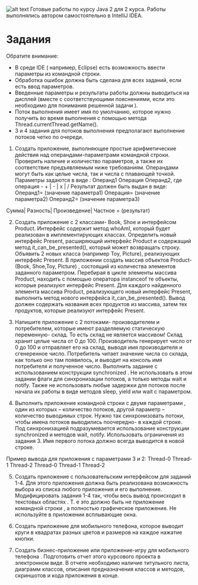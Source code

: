 ![alt text](https://eworld.pro/wp-content/uploads/2018/05/politeh-logo.jpg) 
Готовые работы по курсу Java 2 для 2 курса. Работы выполнялись автором самостоятельно в IntelliJ IDEA.
# Задания
Обратите внимание:

- В среде IDE ( например, Eclipse) есть возможность ввести параметры из командной строки.
- Обработка ошибок должна быть сделана для всех заданий, если есть ввод параметров.
- Введенные параметры и результаты работы должны выводиться на дисплей (вместе с соответствующими пояснениями, если это необходимо для понимания решенной задачи ).
- Поток выполнения имеет имя по умолчанию, которое нужно получить во время выполнения с помощью метода Thread.currentThread.getName().
- 3 и 4 задания для потоков выполнения предполагают выполнение потоков четко по очереди.

1. Создать приложение, выполняющее простые арифметические действия над операндами-параметрами командной строки.
Проверить наличие и количество параметров, а также их соответствие предъявляемым ниже требованиям.
Операндами могут быть как целые числа, так и числа с плавающей точкой.
Параметры задаются в виде :
Операнд1 Операция Операнд2, где операция - + | - | x | /
Результат должен быть выдан в виде:
Операнд1= (значение параметра1)
Операция= (значение параметра2)
Операнд2= (значение параметра3)

Сумма| Разность| Произведение| Частное = (результат)


2. Создать приложение с 2 классами- Book, Shoe и интерфейсом Product. Интерфейс содержит метод whoAmI, который будет реализован в имплементирующих классах. Определить новый интерфейс Present,
расширяющий интерфейс Product и содержащий метод it_can_be_presented(), который может возвращать строку.
Объявить 2 новых класса (например Toy, Picture), реализующих интерфейс Present.
В приложении создать массив объектов Product-(Book, Shoe,Toy, Picture) , состоящий из количества элементов заданного параметром.
Перебирая в цикле элементы массива Product, находить c помощью оператора instanceof те объекты, которые реализуют интерфейс Present.
Для каждого найденного элемента массива Product, реализующего новый интерфейс Present,
выполнить метод нового интерфейса it_can_be_presented(). Вывод должен содержать названия всех продуктов из массива, затем тех продуктов, которые реализуют интерфейс Present.

3. Напишите приложение с 2 потоками- производителем и потребителем, которые имеют разделяемую статическую переменную- склад. То есть склад не является массивом!
Склад хранит целые числа от 0 до 100.
Производитель генерирует число от 0 до 100 и отправляет его на склад, выводя имя производителя и сгенеренное число.
Потребитель читает значение числа со склада, как только оно там появилось, и выводит на консоль имя потребителя и полученное число.
Выполнить задание с использованием конструкции synchronized .
Не использовать в этом задании флаги для синхронизации потоков, а только методы wait и notify.
Также не использовать любые задержки для потоков после начала их работы в виде методов sleep, yield или wait c параметром.

4. Выполнить приложение командной строки с двумя параметрами , один из которых – количество потоков, другой параметр – количество выводимых строк.
Нужно так синхронизовать потоки, чтобы имена потоков выводились поочередно- в каждой строке.
Под синхронизацией подразумевается использование конструкции synchronized и методов wait, notify.
Использовать ограничения из задания 3.
Имя первого потока должно всегда выводится в новой строке.

Пример вывода для приложения с параметрами 3 и 2:
Thread-0 Thread-1 Thread-2
Thread-0 Thread-1 Thread-2

5. Создать приложение с пользовательским интерфейсом для заданий 1-4. Для этого приложения должна быть реализована возможность выбора из списка любого приложения и его выполнение.
Модифицировать задания 1-4 так, чтобы весь вывод происходил в текстовых областях .
Т. е это должно быть не приложение командной строки , а полностью графическое приложение. Не используйте в приложении всплывающие окна.

6. Создать приложение для мобильного телефона, которое выводит круги в квадратах разных цветов и размеров на каждое нажатие кнопки.

7. Создать бизнес-приложение или приложение-игру для мобильного телефона . Подготовить отчет этого курсового проекта в электронном виде. В отчете необходимо
наличие титульного листа,
диаграмм классов, описания предназначения классов и методов, скриншотов и кода приложения в конце.
